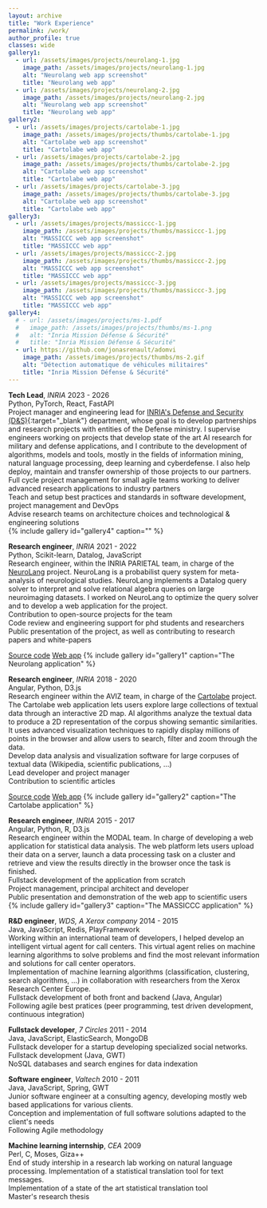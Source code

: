 ```yaml
---
layout: archive
title: "Work Experience"
permalink: /work/
author_profile: true
classes: wide
gallery1:
  - url: /assets/images/projects/neurolang-1.jpg
    image_path: /assets/images/projects/neurolang-1.jpg
    alt: "Neurolang web app screenshot"
    title: "Neurolang web app"
  - url: /assets/images/projects/neurolang-2.jpg
    image_path: /assets/images/projects/neurolang-2.jpg
    alt: "Neurolang web app screenshot"
    title: "Neurolang web app"
gallery2:
  - url: /assets/images/projects/cartolabe-1.jpg
    image_path: /assets/images/projects/thumbs/cartolabe-1.jpg
    alt: "Cartolabe web app screenshot"
    title: "Cartolabe web app"
  - url: /assets/images/projects/cartolabe-2.jpg
    image_path: /assets/images/projects/thumbs/cartolabe-2.jpg
    alt: "Cartolabe web app screenshot"
    title: "Cartolabe web app"
  - url: /assets/images/projects/cartolabe-3.jpg
    image_path: /assets/images/projects/thumbs/cartolabe-3.jpg
    alt: "Cartolabe web app screenshot"
    title: "Cartolabe web app"
gallery3:
  - url: /assets/images/projects/massiccc-1.jpg
    image_path: /assets/images/projects/thumbs/massiccc-1.jpg
    alt: "MASSICCC web app screenshot"
    title: "MASSICCC web app"
  - url: /assets/images/projects/massiccc-2.jpg
    image_path: /assets/images/projects/thumbs/massiccc-2.jpg
    alt: "MASSICCC web app screenshot"
    title: "MASSICCC web app"
  - url: /assets/images/projects/massiccc-3.jpg
    image_path: /assets/images/projects/thumbs/massiccc-3.jpg
    alt: "MASSICCC web app screenshot"
    title: "MASSICCC web app"
gallery4:
  # - url: /assets/images/projects/ms-1.pdf
  #   image_path: /assets/images/projects/thumbs/ms-1.png
  #   alt: "Inria Mission Défense & Sécurité"
  #   title: "Inria Mission Défense & Sécurité"
  - url: https://github.com/jonasrenault/adomvi
    image_path: /assets/images/projects/thumbs/ms-2.gif
    alt: "Détection automatique de véhicules militaires"
    title: "Inria Mission Défense & Sécurité"
---
```


**Tech Lead**, *INRIA* <span class="pull-right">2023 - 2026</span>  
<span class="small-grey"><i class="fas fa-tools" aria-hidden="true"></i> Python, PyTorch, React, FastAPI</span>  
Project manager and engineering lead for [INRIA's Defense and Security (D&S)](https://team.inria.fr/dees/){:target="_blank"} department, whose goal is to develop partnerships and research projects with entities of the Defense ministry. I supervise engineers working on projects that develop state of the art AI research for military and defense applications, and I contribute to the development of algorithms, models and tools, mostly in the fields of information mining, natural language processing, deep learning and cyberdefense. I also help deploy, maintain and transfer ownership of those projects to our partners.  
<i class="fas fa-plus small-grey"></i> Full cycle project management for small agile teams working to deliver advanced research applications to industry partners  
<i class="fas fa-plus small-grey"></i> Teach and setup best practices and standards in software development, project management and DevOps  
<i class="fas fa-plus small-grey"></i> Advise research teams on architecture choices and technological & engineering solutions  
{% include gallery id="gallery4" caption="" %}


**Research engineer**, *INRIA* <span class="pull-right">2021 - 2022</span>  
<span class="small-grey"><i class="fas fa-tools" aria-hidden="true"></i> Python, Scikit-learn, Datalog, JavaScript</span>  
Research engineer, within the INRIA PARIETAL team, in charge of the [NeuroLang](https://neurolang.github.io/) project. NeuroLang is a probabilist query system for meta-analysis of neurological studies. NeuroLang implements a Datalog query solver to interpret and solve relational algebra queries on large neuroimaging datasets. I worked on NeuroLang to optimize the query solver and to develop a web application for the project.  
<i class="fas fa-plus small-grey"></i> Contribution to open-source projects for the team  
<i class="fas fa-plus small-grey"></i> Code review and engineering support for phd students and researchers  
<i class="fas fa-plus small-grey"></i> Public presentation of the project, as well as contributing to research papers and white-papers  

<span class="small-grey"><i class="fab fa-fw fa-github" aria-hidden="true"></i>[Source code](https://github.com/NeuroLang/NeuroLang)</span>
<span class="small-grey"><i class="fab fa-fw fa-chrome" aria-hidden="true"></i>[Web app](http://neurolang-u18.saclay.inria.fr/)</span>
{% include gallery id="gallery1" caption="The Neurolang application" %}


**Research engineer**, *INRIA* <span class="pull-right">2018 - 2020</span>  
<span class="small-grey"><i class="fas fa-tools" aria-hidden="true"></i> Angular, Python, D3.js</span>  
Research engineer within the AVIZ team, in charge of the [Cartolabe](https://cartolabe.fr/) project. The Cartolabe web application lets users explore large collections of textual data through an interactive 2D map. AI algorithms analyze the textual data to produce a 2D representation of the corpus showing semantic similarities. It uses advanced visualization techniques to rapidly display millions of points in the browser and allow users to search, filter and zoom through the data.  
<i class="fas fa-plus small-grey"></i> Develop data analysis and visualization software for large corpuses of textual data (Wikipedia, scientific publications, …)  
<i class="fas fa-plus small-grey"></i> Lead developer and project manager  
<i class="fas fa-plus small-grey"></i> Contribution to scientific articles  

<span class="small-grey"><i class="fab fa-fw fa-github" aria-hidden="true"></i>[Source code](https://gitlab.inria.fr/cartolabe/cartolabe-visu)</span>
<span class="small-grey"><i class="fab fa-fw fa-chrome" aria-hidden="true"></i>[Web app](https://cartolabe.fr/)</span>
{% include gallery id="gallery2" caption="The Cartolabe application" %}


**Research engineer**, *INRIA* <span class="pull-right">2015 - 2017</span>  
<span class="small-grey"><i class="fas fa-tools" aria-hidden="true"></i> Angular, Python, R, D3.js</span>  
Research engineer within the MODAL team. In charge of developing a web application for statistical data analysis. The web platform lets users upload their data on a server, launch a data processing task on a cluster and retrieve and view the results directly in the browser once the task is finished.  
<i class="fas fa-plus small-grey"></i> Fullstack development of the application from scratch  
<i class="fas fa-plus small-grey"></i> Project management, principal architect and developer  
<i class="fas fa-plus small-grey"></i> Public presentation and demonstration of the web app to scientific users  
{% include gallery id="gallery3" caption="The MASSICCC application" %}


**R&D engineer**, *WDS, A Xerox company* <span class="pull-right">2014 - 2015</span>  
<span class="small-grey"><i class="fas fa-tools" aria-hidden="true"></i> Java, JavaScript, Redis, PlayFramework</span>  
Working within an international team of developers, I helped develop an intelligent virtual agent for call centers. This virtual agent relies on machine learning algorithms to solve problems and find the most relevant information and solutions for call center operators.  
<i class="fas fa-plus small-grey"></i> Implementation of machine learning algorithms (classification, clustering, search algorithms, …) in collaboration with researchers from the Xerox Research Center Europe.  
<i class="fas fa-plus small-grey"></i> Fullstack development of both front and backend (Java, Angular)  
<i class="fas fa-plus small-grey"></i> Following agile best pratices (peer programming, test driven development, continuous integration)  


**Fullstack developer**, *7 Circles* <span class="pull-right">2011 - 2014</span>  
<span class="small-grey"><i class="fas fa-tools" aria-hidden="true"></i> Java, JavaScript, ElasticSearch, MongoDB</span>  
Fullstack developer for a startup developing specialized social networks.  
<i class="fas fa-plus small-grey"></i> Fullstack development (Java, GWT)  
<i class="fas fa-plus small-grey"></i> NoSQL databases and search engines for data indexation  


**Software engineer**, *Valtech* <span class="pull-right">2010 - 2011</span>  
<span class="small-grey"><i class="fas fa-tools" aria-hidden="true"></i> Java, JavaScript, Spring, GWT</span>  
Junior software engineer at a consulting agency, developing mostly web based applications for various clients.  
<i class="fas fa-plus small-grey"></i> Conception and implementation of full software solutions adapted to the client's needs  
<i class="fas fa-plus small-grey"></i> Following Agile methodology  


**Machine learning internship**, *CEA* <span class="pull-right">2009</span>  
<span class="small-grey"><i class="fas fa-tools" aria-hidden="true"></i> Perl, C, Moses, Giza++</span>  
End of study intership in a research lab working on natural language processing. Implementation of a statistical translation tool for text messages.  
<i class="fas fa-plus small-grey"></i> Implementation of a state of the art statistical translation tool  
<i class="fas fa-plus small-grey"></i> Master's research thesis  

